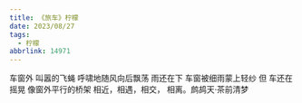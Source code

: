 ```yaml
---
title: 《旅车》柠檬
date: 2023/08/27
tags:
  - 柠檬
abbrlink: 14971
---
```

车窗外
叫嚣的飞蝇
呼啸地随风向后飘荡
雨还在下
车窗被细雨蒙上轻纱
但
车还在摇晃
像窗外平行的桥架
相近，相遇，相交， 相离。鹧鸪天·茶前清梦
